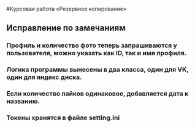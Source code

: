 #Курсовая работа «Резервное копирование»

## Исправление по замечаниям

### Профиль и количество фото теперь запрашиваются у пользователя, можно указать как ID, так и имя профиля.
### Логика программы вынесены в два класса, один для VK, один для яндекс диска.
### Если количество лайков одинаковое, добавляется дата к названию.
### Токены хранятся в файле setting.ini